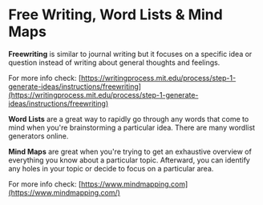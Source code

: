 # Free Writing, Word Lists & Mind Maps

**Freewriting** is similar to journal writing but it focuses on a specific idea or question instead of writing about general thoughts and feelings.

For more info check: [https://writingprocess.mit.edu/process/step-1-generate-ideas/instructions/freewriting](https://writingprocess.mit.edu/process/step-1-generate-ideas/instructions/freewriting)

**Word Lists** are a great way to rapidly go through any words that come to mind when you're brainstorming a particular idea. There are many wordlist generators online.

**Mind Maps** are great when you're trying to get an exhaustive overview of everything you know about a particular topic. Afterward, you can identify any holes in your topic or decide to focus on a particular area.

For more info check: [https://www.mindmapping.com](https://www.mindmapping.com/)

